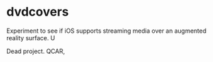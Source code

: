 # dvdcovers
Experiment to see if iOS supports streaming media over an augmented reality surface. U

Dead project. QCAR, 
